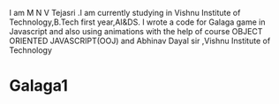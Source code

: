 I am M N V Tejasri .I am currently studying in Vishnu Institute of Technology,B.Tech first year,AI&DS. I wrote a code for Galaga game in Javascript and also using animations with the help of course OBJECT ORIENTED JAVASCRIPT(OOJ) and Abhinav Dayal sir ,Vishnu Institute of Technology
# Galaga1

